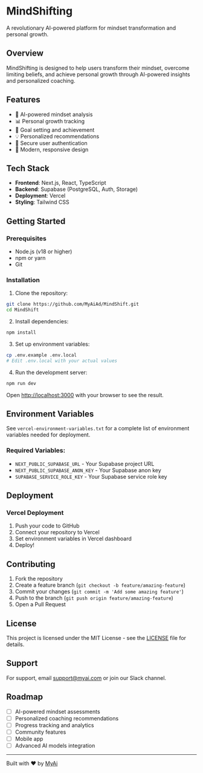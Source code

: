 # MindShifting

A revolutionary AI-powered platform for mindset transformation and personal growth.

## Overview

MindShifting is designed to help users transform their mindset, overcome limiting beliefs, and achieve personal growth through AI-powered insights and personalized coaching.

## Features

- 🧠 AI-powered mindset analysis
- 📊 Personal growth tracking  
- 🎯 Goal setting and achievement
- 💡 Personalized recommendations
- 🔐 Secure user authentication
- 📱 Modern, responsive design

## Tech Stack

- **Frontend**: Next.js, React, TypeScript
- **Backend**: Supabase (PostgreSQL, Auth, Storage)
- **Deployment**: Vercel
- **Styling**: Tailwind CSS

## Getting Started

### Prerequisites

- Node.js (v18 or higher)
- npm or yarn
- Git

### Installation

1. Clone the repository:
```bash
git clone https://github.com/MyAiAd/MindShift.git
cd MindShift
```

2. Install dependencies:
```bash
npm install
```

3. Set up environment variables:
```bash
cp .env.example .env.local
# Edit .env.local with your actual values
```

4. Run the development server:
```bash
npm run dev
```

Open [http://localhost:3000](http://localhost:3000) with your browser to see the result.

## Environment Variables

See `vercel-environment-variables.txt` for a complete list of environment variables needed for deployment.

### Required Variables:
- `NEXT_PUBLIC_SUPABASE_URL` - Your Supabase project URL
- `NEXT_PUBLIC_SUPABASE_ANON_KEY` - Your Supabase anon key
- `SUPABASE_SERVICE_ROLE_KEY` - Your Supabase service role key

## Deployment

### Vercel Deployment

1. Push your code to GitHub
2. Connect your repository to Vercel
3. Set environment variables in Vercel dashboard
4. Deploy!

## Contributing

1. Fork the repository
2. Create a feature branch (`git checkout -b feature/amazing-feature`)
3. Commit your changes (`git commit -m 'Add some amazing feature'`)
4. Push to the branch (`git push origin feature/amazing-feature`)
5. Open a Pull Request

## License

This project is licensed under the MIT License - see the [LICENSE](LICENSE) file for details.

## Support

For support, email support@myai.com or join our Slack channel.

## Roadmap

- [ ] AI-powered mindset assessments
- [ ] Personalized coaching recommendations
- [ ] Progress tracking and analytics
- [ ] Community features
- [ ] Mobile app
- [ ] Advanced AI models integration

---

Built with ❤️ by [MyAi](https://MyAi.ad) 